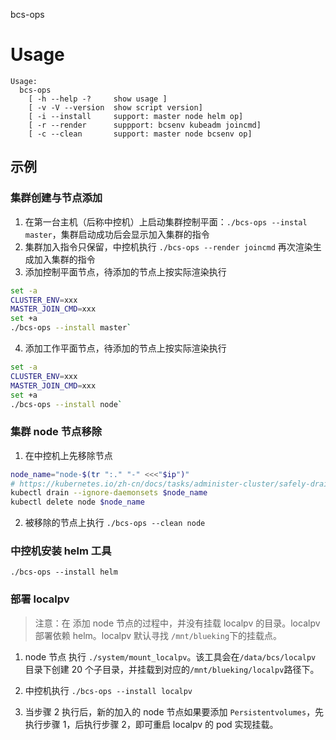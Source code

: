 bcs-ops

# Usage

```plaintext
Usage:
  bcs-ops
    [ -h --help -?     show usage ]
    [ -v -V --version  show script version]
    [ -i --install     support: master node helm op]
    [ -r --render      suppport: bcsenv kubeadm joincmd]
    [ -c --clean       support: master node bcsenv op]
```

## 示例
### 集群创建与节点添加

1. 在第一台主机（后称中控机）上启动集群控制平面：`./bcs-ops --instal master`，集群启动成功后会显示加入集群的指令
2. 集群加入指令只保留，中控机执行 `./bcs-ops --render joincmd` 再次渲染生成加入集群的指令
3. 添加控制平面节点，待添加的节点上按实际渲染执行

```bash
set -a
CLUSTER_ENV=xxx
MASTER_JOIN_CMD=xxx
set +a
./bcs-ops --install master`
```

4. 添加工作平面节点，待添加的节点上按实际渲染执行

```bash
set -a
CLUSTER_ENV=xxx
MASTER_JOIN_CMD=xxx
set +a
./bcs-ops --install node`
```

### 集群 node 节点移除

1. 在中控机上先移除节点

```bash
node_name="node-$(tr ":." "-" <<<"$ip")"
# https://kubernetes.io/zh-cn/docs/tasks/administer-cluster/safely-drain-node/
kubectl drain --ignore-daemonsets $node_name
kubectl delete node $node_name
```

2. 被移除的节点上执行 `./bcs-ops --clean node`

### 中控机安装 helm 工具
`./bcs-ops --install helm`

### 部署 localpv
> 注意：在 添加 node 节点的过程中，并没有挂载 localpv 的目录。localpv 部署依赖 helm。localpv 默认寻找 `/mnt/blueking`下的挂载点。

1. node 节点 执行 `./system/mount_localpv`。该工具会在`/data/bcs/localpv` 目录下创建 20 个子目录，并挂载到对应的`/mnt/blueking/localpv`路径下。

2. 中控机执行 `./bcs-ops --install localpv`

3. 当步骤 2 执行后，新的加入的 node 节点如果要添加 `Persistentvolumes`，先执行步骤 1，后执行步骤 2，即可重启 localpv 的 pod 实现挂载。
